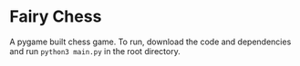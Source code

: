 # Fairy Chess
A pygame built chess game. To run, download the code and dependencies and run `python3 main.py` in the root directory.
